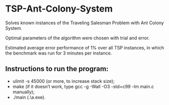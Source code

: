 # TSP-Ant-Colony-System
Solves known instances of the Traveling Salesman Problem with Ant Colony System.

Optimal parameters of the algorithm were chosen with trial and error.

Estimated average error performance of 1% over all TSP instances, in which the benchmark was run for 3 minutes per instance.

## Instructions to run the program:
* ulimit -s 45000 (or more, to increase stack size);
* make (if it doesn’t work, type gcc -g -Wall -O3 -std=c99 -lm main.c manually); 
* ./main (.\a.exe).
